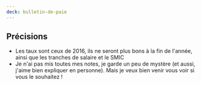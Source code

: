 ```yaml
---
deck: bulletin-de-paie
---
```


## Précisions

* Les taux sont ceux de 2016, ils ne seront plus bons à la fin de l'année, ainsi que les tranches de salaire et le SMIC
* Je n'ai pas mis toutes mes notes, je garde un peu de mystère (et aussi, j'aime bien expliquer en personne). Mais je veux bien venir vous voir si vous le souhaitez !
